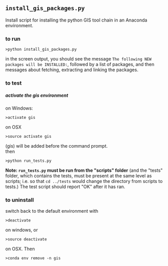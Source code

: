## ```install_gis_packages.py```
Install script for installing the python GIS tool chain in an Anaconda environment.  

### to run
```
>python install_gis_packages.py
```
in the screen output, you should see the message
```The following NEW packages will be INSTALLED:```, followed by a list of packages, and then messages about fetching, extracting and linking the packages.

### to test
##### activate the gis environment  

on Windows:  

```
>activate gis
```

on OSX  

```
>source activate gis
```
(gis) will be added before the command prompt.  
then  

```
>python run_tests.py
```
**Note: ```run_tests.py``` must be run from the "scripts" folder** (and the "tests" folder, which contains the tests, must be present at the same level as scripts; i.e. so that
```cd ../tests``` would change the directory from scripts to tests.)
The test script should report "OK" after it has ran.

### to uninstall
switch back to the default environment with  

```  
>deactivate
```
on windows, or

```  
>source deactivate  
```
on OSX. Then  

```
>conda env remove -n gis  
```

